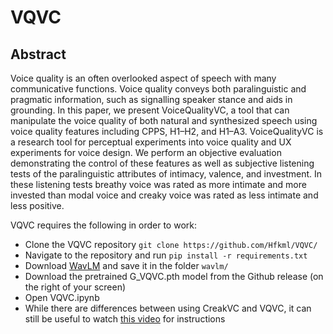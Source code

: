 # VQVC

## Abstract
Voice quality is an often overlooked aspect of speech with many
communicative functions. Voice quality conveys both paralinguistic 
and pragmatic information, such as signalling speaker
stance and aids in grounding. In this paper, we present VoiceQualityVC, 
a tool that can manipulate the voice quality of
both natural and synthesized speech using voice quality features 
including CPPS, H1–H2, and H1–A3. VoiceQualityVC
is a research tool for perceptual experiments into voice quality 
and UX experiments for voice design. We perform an objective evaluation 
demonstrating the control of these features
as well as subjective listening tests of the paralinguistic attributes 
of intimacy, valence, and investment. In these listening 
tests breathy voice was rated as more intimate and more
invested than modal voice and creaky voice was rated as less
intimate and less positive.

VQVC requires the following in order to work:
* Clone the VQVC repository ````git clone https://github.com/Hfkml/VQVC/````
* Navigate to the repository and run ````pip install -r requirements.txt````
* Download [WavLM](https://github.com/microsoft/unilm/tree/master/wavlm) and save it in the folder ````wavlm/````
* Download the pretrained G_VQVC.pth model from the Github release (on the right of your screen)
* Open VQVC.ipynb
* While there are differences between using CreakVC and VQVC, it can still be useful to watch [this video](https://play.kth.se/media/Show%20and%20Tell%20/0_hpyq9vy1) for instructions
